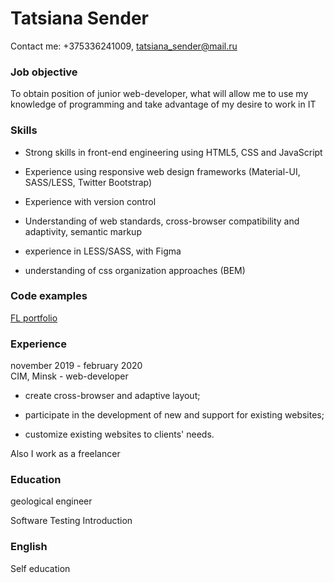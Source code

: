 # Tatsiana Sender  

Contact me: +375336241009, tatsiana_sender@mail.ru

### Job objective

To obtain position of junior web-developer, what will allow me to use my knowledge of programming and take advantage of my desire to work in IT

### Skills 

* Strong skills in front-end engineering using HTML5, CSS and JavaScript

* Experience using responsive web design frameworks (Material-UI, SASS/LESS, Twitter Bootstrap)

* Experience with version control

* Understanding of web standards, cross-browser compatibility and adaptivity, semantic markup

* experience in LESS/SASS, with Figma

* understanding of css organization approaches (BEM)


### Code examples

[FL portfolio](https://www.fl.ru/users/tatsiana_sender/)
### Experience 

november 2019 - february 2020  
CIM, Minsk - web-developer 

* create cross-browser and adaptive layout;

* participate in the development of new and support for existing websites;

* customize existing websites to clients' needs.

Also I work as a freelancer

### Education 
geological engineer

Software Testing Introduction

### English

Self education